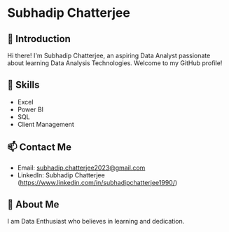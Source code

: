 # Subhadip Chatterjee

## 👋 Introduction

Hi there! I'm Subhadip Chatterjee, an aspiring Data Analyst passionate about learning Data Analysis Technologies. Welcome to my GitHub profile!

## 💼 Skills

- Excel
- Power BI
- SQL
- Client Management

## 📫 Contact Me

- Email: subhadip.chatterjee2023@gmail.com
- LinkedIn: Subhadip Chatterjee (https://www.linkedin.com/in/subhadipchatterjee1990/)

## 🌟 About Me

I am Data Enthusiast who believes in learning and dedication.

